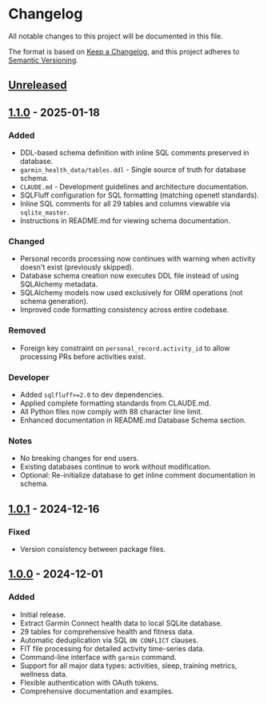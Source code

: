 # Changelog

All notable changes to this project will be documented in this file.

The format is based on [Keep a Changelog](https://keepachangelog.com/en/1.0.0/),
and this project adheres to [Semantic Versioning](https://semver.org/spec/v2.0.0.html).

## [Unreleased]

## [1.1.0] - 2025-01-18

### Added
- DDL-based schema definition with inline SQL comments preserved in database.
- `garmin_health_data/tables.ddl` - Single source of truth for database schema.
- `CLAUDE.md` - Development guidelines and architecture documentation.
- SQLFluff configuration for SQL formatting (matching openetl standards).
- Inline SQL comments for all 29 tables and columns viewable via `sqlite_master`.
- Instructions in README.md for viewing schema documentation.

### Changed
- Personal records processing now continues with warning when activity doesn't exist (previously skipped).
- Database schema creation now executes DDL file instead of using SQLAlchemy metadata.
- SQLAlchemy models now used exclusively for ORM operations (not schema generation).
- Improved code formatting consistency across entire codebase.

### Removed
- Foreign key constraint on `personal_record.activity_id` to allow processing PRs before activities exist.

### Developer
- Added `sqlfluff>=2.0` to dev dependencies.
- Applied complete formatting standards from CLAUDE.md.
- All Python files now comply with 88 character line limit.
- Enhanced documentation in README.md Database Schema section.

### Notes
- No breaking changes for end users.
- Existing databases continue to work without modification.
- Optional: Re-initialize database to get inline comment documentation in schema.

## [1.0.1] - 2024-12-16

### Fixed
- Version consistency between package files.

## [1.0.0] - 2024-12-01

### Added
- Initial release.
- Extract Garmin Connect health data to local SQLite database.
- 29 tables for comprehensive health and fitness data.
- Automatic deduplication via SQL `ON CONFLICT` clauses.
- FIT file processing for detailed activity time-series data.
- Command-line interface with `garmin` command.
- Support for all major data types: activities, sleep, training metrics, wellness data.
- Flexible authentication with OAuth tokens.
- Comprehensive documentation and examples.

[Unreleased]: https://github.com/diegoscarabelli/garmin-health-data/compare/v1.1.0...HEAD
[1.1.0]: https://github.com/diegoscarabelli/garmin-health-data/compare/v1.0.1...v1.1.0
[1.0.1]: https://github.com/diegoscarabelli/garmin-health-data/compare/v1.0.0...v1.0.1
[1.0.0]: https://github.com/diegoscarabelli/garmin-health-data/releases/tag/v1.0.0
